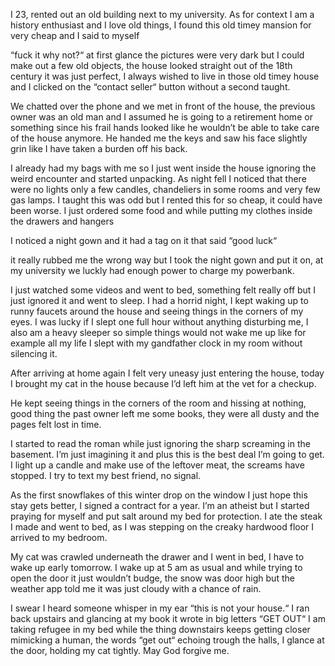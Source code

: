 I 23, rented out an old building next to my university. As for context I am a history enthusiast and I love old things, I found this old timey mansion for very cheap and I said to myself 

“fuck it why not?“ 
at first glance the pictures were very dark but I could make out a few old objects, the house looked straight out of the 18th century it was just perfect, I always wished to live in those old timey house and I clicked on the “contact seller“ button without a second taught.

We chatted over the phone and we met in front of the house, the previous owner was an old man and I assumed he is going to a retirement home or something since his frail hands looked like he wouldn’t be able to take care of the house anymore. He handed me the keys and saw his face slightly grin like I have taken a burden off his back. 

I already had my bags with me so I just went inside the house ignoring the weird encounter and started unpacking. As night fell I noticed that there were no lights only a few candles, chandeliers in some rooms and very few gas lamps. I taught this was odd but I rented this for so cheap, it could have been worse. I just ordered some food and while putting my clothes inside the drawers and hangers

 I noticed a night gown and it had a tag on it that said “good luck“ 

it really rubbed me the wrong way but I took the night gown and put it on, at my university we luckly had enough power to charge my powerbank. 

I just watched some videos and went to bed, something felt really off but I just ignored it and went to sleep. I had a horrid night, I kept waking up to runny faucets around the house and seeing things in the corners of my eyes. I was lucky if I slept one full hour without anything disturbing me, I also am a heavy sleeper so simple things would not wake me up like for example all my life I slept with my gandfather clock in my room without silencing it. 

After arriving at home again I felt very uneasy just entering the house, today I brought my cat in the house because I’d left him at the vet for a checkup. 

He kept seeing things in the corners of the room and hissing at nothing, good thing the past owner left me some books, they were all dusty and the pages felt lost in time. 

I started to read the roman while just ignoring the sharp screaming in the basement. I’m just imagining it and plus this is the best deal I’m going to get. I light up a candle and make use of the leftover meat, the screams have stopped. I try to text my best friend, no signal. 

As the first snowflakes of this winter drop on the window I just hope this stay gets better, I signed a contract for a year. I’m an atheist but I started praying for myself and put salt around my bed for protection. I ate the steak I made and went to bed, as I was stepping on the creaky hardwood floor I arrived to my bedroom. 

My cat was crawled underneath the drawer and I went in bed, I have to wake up early tomorrow. I wake up at 5 am as usual and while trying to open the door it just wouldn’t budge, the snow was door high but the weather app told me it was just cloudy with a chance of rain.

I swear I heard someone whisper in my ear “this is not your house.“ I ran back upstairs and glancing at my book it wrote in big letters “GET OUT“ I am taking refugee in my bed while the thing downstairs keeps getting closer mimicking a human, the words “get out“ echoing trough the halls, I glance at the door, holding my cat tightly. May God forgive me.